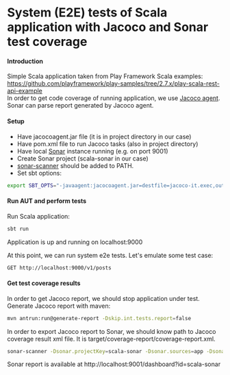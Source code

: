 # System (E2E) tests of Scala application with Jacoco and Sonar test coverage

#### Introduction
Simple Scala application taken from Play Framework Scala examples:
https://github.com/playframework/play-samples/tree/2.7.x/play-scala-rest-api-example <br/>
In order to get code coverage of running application, we use 
[Jacoco agent](https://www.eclemma.org/jacoco/trunk/doc/agent.html). <br/>
Sonar can parse report generated by Jacoco agent.


#### Setup
- Have jacocoagent.jar file (it is in project directory in our case)
- Have pom.xml file to run Jacoco tasks (also in project directory)
- Have local [Sonar](https://www.sonarqube.org/downloads/) instance running (e.g. on port 9001)
- Create Sonar project (scala-sonar in our case)
- [sonar-scanner](https://docs.sonarqube.org/latest/analysis/scan/sonarscanner/) should be added to PATH.
- Set sbt options:

```bash
export SBT_OPTS="-javaagent:jacocoagent.jar=destfile=jacoco-it.exec,output=file,append=true,dumponexit=true"
```
#### Run AUT and perform tests
Run Scala application: 

```bash
sbt run
```
Application is up and running on localhost:9000  <br/>

At this point, we can run system e2e tests. Let's emulate some test case:
```bash
GET http://localhost:9000/v1/posts
```

#### Get test coverage results
In order to get Jacoco report, we should stop application under test. <br/>
Generate Jacoco report with maven: 
```bash
mvn antrun:run@generate-report -Dskip.int.tests.report=false
```
In order to export Jacoco report to Sonar, we should know path to Jacoco coverage result xml file. 
It is target/coverage-report/coverage-report.xml.<br/>

```bash
sonar-scanner -Dsonar.projectKey=scala-sonar -Dsonar.sources=app -Dsonar.host.url=http://localhost:9001 -Dsonar.login=5ba67cce94830ebec270975bb32ede25868e0cc1 -Dsonar.coverage.jacoco.xmlReportPaths=target/coverage-report/coverage-report.xml
```
Sonar report is available at http://localhost:9001/dashboard?id=scala-sonar <br/>
